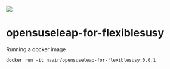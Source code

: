 ![](https://github.com/wkotlarski/opensuseleap-for-flexiblesusy/workflows/build/badge.svg?branch=master)

# opensuseleap-for-flexiblesusy


Running a docker image
```
docker run -it navir/opensuseleap-for-flexiblesusy:0.0.1
```

